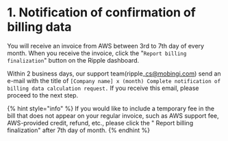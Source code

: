 # 1. Notification of confirmation of billing data

You will receive an invoice from AWS between 3rd to 7th day of every month. When you receive the invoice, click the "`Report billing finalization`" button on the Ripple dashboard.

Within 2 business days, our support team\(ripple\_cs@mobingi.com\) send an e-mail with the title of `[Company name] x (month) Complete notification of billing data calculation request.` If you receive this email, please proceed to the next step.

{% hint style="info" %}
If you would like to include a temporary fee in the bill that does not appear on your regular invoice, such as AWS support fee, AWS-provided credit, refund, etc., please click the " Report billing finalization" after 7th day of month.
{% endhint %}

